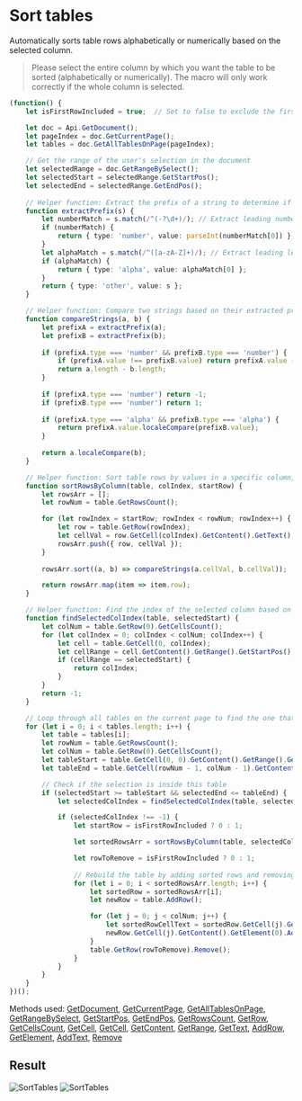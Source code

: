 # Sort tables

Automatically sorts table rows alphabetically or numerically based on the selected column.

> Please select the entire column by which you want the table to be sorted (alphabetically or numerically).
> The macro will only work correctly if the whole column is selected.

```ts
(function() {
    let isFirstRowIncluded = true;  // Set to false to exclude the first row (headers) from sorting

    let doc = Api.GetDocument();
    let pageIndex = doc.GetCurrentPage();
    let tables = doc.GetAllTablesOnPage(pageIndex);

    // Get the range of the user's selection in the document
    let selectedRange = doc.GetRangeBySelect();
    let selectedStart = selectedRange.GetStartPos();
    let selectedEnd = selectedRange.GetEndPos();
 
    // Helper function: Extract the prefix of a string to determine if it's numeric, alphabetic, or other
    function extractPrefix(s) {
        let numberMatch = s.match(/^(-?\d+)/); // Extract leading number from string
        if (numberMatch) {
            return { type: 'number', value: parseInt(numberMatch[0]) };
        }
        let alphaMatch = s.match(/^([a-zA-Z]+)/); // Extract leading letters from string
        if (alphaMatch) {
            return { type: 'alpha', value: alphaMatch[0] };
        }
        return { type: 'other', value: s };
    }

    // Helper function: Compare two strings based on their extracted prefixes
    function compareStrings(a, b) {
        let prefixA = extractPrefix(a);
        let prefixB = extractPrefix(b);
    
        if (prefixA.type === 'number' && prefixB.type === 'number') {
            if (prefixA.value !== prefixB.value) return prefixA.value - prefixB.value;
            return a.length - b.length;
        }
    
        if (prefixA.type === 'number') return -1;
        if (prefixB.type === 'number') return 1;
    
        if (prefixA.type === 'alpha' && prefixB.type === 'alpha') {
            return prefixA.value.localeCompare(prefixB.value);
        }
    
        return a.localeCompare(b);
    }

    // Helper function: Sort table rows by values in a specific column, starting from a given row index
    function sortRowsByColumn(table, colIndex, startRow) {
        let rowsArr = [];
        let rowNum = table.GetRowsCount();

        for (let rowIndex = startRow; rowIndex < rowNum; rowIndex++) {
            let row = table.GetRow(rowIndex);
            let cellVal = row.GetCell(colIndex).GetContent().GetText();
            rowsArr.push({ row, cellVal });
        }
        
        rowsArr.sort((a, b) => compareStrings(a.cellVal, b.cellVal));

        return rowsArr.map(item => item.row);
    }

    // Helper function: Find the index of the selected column based on the selection's start position
    function findSelectedColIndex(table, selectedStart) {
        let colNum = table.GetRow(0).GetCellsCount();
        for (let colIndex = 0; colIndex < colNum; colIndex++) {
            let cell = table.GetCell(0, colIndex);
            let cellRange = cell.GetContent().GetRange().GetStartPos();
            if (cellRange == selectedStart) {
                return colIndex;
            }
        }
        return -1;
    }

    // Loop through all tables on the current page to find the one that contains the selected column, then sort its rows
    for (let i = 0; i < tables.length; i++) {
        let table = tables[i];
        let rowNum = table.GetRowsCount();
        let colNum = table.GetRow(0).GetCellsCount();
        let tableStart = table.GetCell(0, 0).GetContent().GetRange().GetStartPos();
        let tableEnd = table.GetCell(rowNum - 1, colNum - 1).GetContent().GetRange().GetEndPos();

        // Check if the selection is inside this table
        if (selectedStart >= tableStart && selectedEnd <= tableEnd) {
            let selectedColIndex = findSelectedColIndex(table, selectedStart);

            if (selectedColIndex !== -1) {
                let startRow = isFirstRowIncluded ? 0 : 1;

                let sortedRowsArr = sortRowsByColumn(table, selectedColIndex, startRow);

                let rowToRemove = isFirstRowIncluded ? 0 : 1;
                
                // Rebuild the table by adding sorted rows and removing the old ones
                for (let i = 0; i < sortedRowsArr.length; i++) {
                    let sortedRow = sortedRowsArr[i];
                    let newRow = table.AddRow();

                    for (let j = 0; j < colNum; j++) {
                        let sortedRowCellText = sortedRow.GetCell(j).GetContent().GetText().trim();
                        newRow.GetCell(j).GetContent().GetElement(0).AddText(sortedRowCellText);
                    }
                    table.GetRow(rowToRemove).Remove();
                }
            }
        }
    }
})();
```

Methods used: [GetDocument](../../../../office-api/usage-api/text-document-api/Api/Methods/GetDocument.md), [GetCurrentPage](../../../../office-api/usage-api/text-document-api/ApiDocument/Methods/GetCurrentPage.md), [GetAllTablesOnPage](../../../../office-api/usage-api/text-document-api/ApiDocument/Methods/GetAllTablesOnPage.md), [GetRangeBySelect](../../../../office-api/usage-api/text-document-api/ApiDocument/Methods/GetRangeBySelect.md), [GetStartPos](../../../../office-api/usage-api/text-document-api/ApiRange/Methods/GetStartPos.md), [GetEndPos](../../../../office-api/usage-api/text-document-api/ApiRange/Methods/GetEndPos.md), [GetRowsCount](../../../../office-api/usage-api/text-document-api/ApiTable/Methods/GetRowsCount.md), [GetRow](../../../../office-api/usage-api/text-document-api/ApiTable/Methods/GetRow.md), [GetCellsCount](../../../../office-api/usage-api/text-document-api/ApiTableRow/Methods/GetCellsCount.md), [GetCell](../../../../office-api/usage-api/text-document-api/ApiTable/Methods/GetCell.md), [GetCell](../../../../office-api/usage-api/text-document-api/ApiTableRow/Methods/GetCell.md), [GetContent](../../../../office-api/usage-api/text-document-api/ApiTableCell/Methods/GetContent.md), [GetRange](../../../../office-api/usage-api/text-document-api/ApiDocumentContent/Methods/GetRange.md), [GetText](../../../../office-api/usage-api/text-document-api/ApiDocumentContent/Methods/GetText.md), [AddRow](../../../../office-api/usage-api/text-document-api/ApiTable/Methods/AddRow.md), [GetElement](../../../../office-api/usage-api/text-document-api/ApiDocumentContent/Methods/GetElement.md), [AddText](../../../../office-api/usage-api/text-document-api/ApiParagraph/Methods/AddText.md), [Remove](../../../../office-api/usage-api/text-document-api/ApiTableRow/Methods/Remove.md)

## Result

![SortTables](/assets/images/plugins/sort-tables.png#gh-light-mode-only)
![SortTables](/assets/images/plugins/sort-tables.dark.png#gh-dark-mode-only)